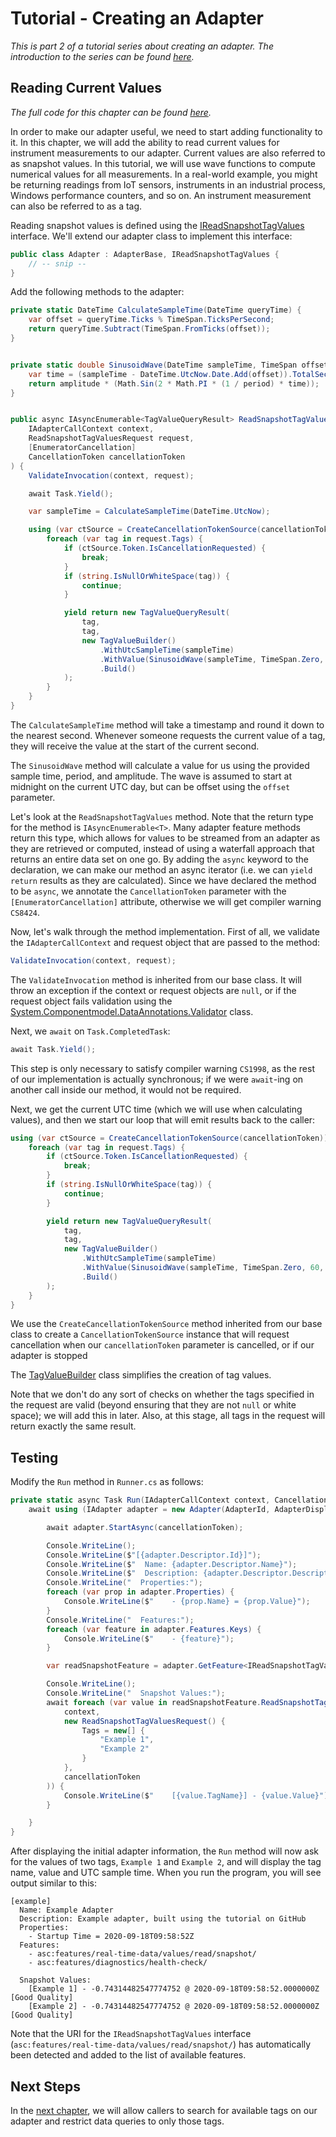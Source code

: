# Tutorial - Creating an Adapter

_This is part 2 of a tutorial series about creating an adapter. The introduction to the series can be found [here](00-Introduction.md)._


## Reading Current Values

_The full code for this chapter can be found [here](/examples/tutorials/creating-an-adapter/chapter-02)._

In order to make our adapter useful, we need to start adding functionality to it. In this chapter, we will add the ability to read current values for instrument measurements to our adapter. Current values are also referred to as snapshot values. In this tutorial, we will use wave functions to compute numerical values for all measurements. In a real-world example, you might be returning readings from IoT sensors, instruments in an industrial process, Windows performance counters, and so on. An instrument measurement can also be referred to as a tag. 

Reading snapshot values is defined using the [IReadSnapshotTagValues](/src/DataCore.Adapter.Abstractions/RealTimeData/IReadSnapshotTagValues.cs) interface. We'll extend our adapter class to implement this interface:

```csharp
public class Adapter : AdapterBase, IReadSnapshotTagValues {
    // -- snip --
}
```

Add the following methods to the adapter:

```csharp
private static DateTime CalculateSampleTime(DateTime queryTime) {
    var offset = queryTime.Ticks % TimeSpan.TicksPerSecond;
    return queryTime.Subtract(TimeSpan.FromTicks(offset));
}


private static double SinusoidWave(DateTime sampleTime, TimeSpan offset, double period, double amplitude) {
    var time = (sampleTime - DateTime.UtcNow.Date.Add(offset)).TotalSeconds;
    return amplitude * (Math.Sin(2 * Math.PI * (1 / period) * time));
}


public async IAsyncEnumerable<TagValueQueryResult> ReadSnapshotTagValues(
    IAdapterCallContext context, 
    ReadSnapshotTagValuesRequest request, 
    [EnumeratorCancellation]
    CancellationToken cancellationToken
) {
    ValidateInvocation(context, request);

    await Task.Yield();

    var sampleTime = CalculateSampleTime(DateTime.UtcNow);

    using (var ctSource = CreateCancellationTokenSource(cancellationToken)) {
        foreach (var tag in request.Tags) {
            if (ctSource.Token.IsCancellationRequested) {
                break;
            }
            if (string.IsNullOrWhiteSpace(tag)) {
                continue;
            }

            yield return new TagValueQueryResult(
                tag,
                tag,
                new TagValueBuilder()
                    .WithUtcSampleTime(sampleTime)
                    .WithValue(SinusoidWave(sampleTime, TimeSpan.Zero, 60, 1))
                    .Build()
            );
        }
    }
}
```

The `CalculateSampleTime` method will take a timestamp and round it down to the nearest second. Whenever someone requests the current value of a tag, they will receive the value at the start of the current second.

The `SinusoidWave` method will calculate a value for us using the provided sample time, period, and amplitude. The wave is assumed to start at midnight on the current UTC day, but can be offset using the `offset` parameter.

Let's look at the `ReadSnapshotTagValues` method. Note that the return type for the method is `IAsyncEnumerable<T>`. Many adapter feature methods return this type, which allows for values to be streamed from an adapter as they are retrieved or computed, instead of using a waterfall approach that returns an entire data set on one go. By adding the `async` keyword to the declaration, we can make our method an async iterator (i.e. we can `yield return` results as they are calculated). Since we have declared the method to be `async`, we annotate the `CancellationToken` parameter with the `[EnumeratorCancellation]` attribute, otherwise we will get compiler warning `CS8424`.

Now, let's walk through the method implementation. First of all, we validate the `IAdapterCallContext` and request object that are passed to the method:

```csharp
ValidateInvocation(context, request);
```

The `ValidateInvocation` method is inherited from our base class. It will throw an exception if the context or request objects are `null`, or if the request object fails validation using the [System.Componentmodel.DataAnnotations.Validator](https://docs.microsoft.com/en-us/dotnet/api/system.componentmodel.dataannotations.validator) class.

Next, we `await` on `Task.CompletedTask`:

```csharp
await Task.Yield();
```

This step is only necessary to satisfy compiler warning `CS1998`, as the rest of our implementation is actually synchronous; if we were `await`-ing on another call inside our method, it would not be required.

Next, we get the current UTC time (which we will use when calculating values), and then we start our loop that will emit results back to the caller:

```csharp
using (var ctSource = CreateCancellationTokenSource(cancellationToken)) {
    foreach (var tag in request.Tags) {
        if (ctSource.Token.IsCancellationRequested) {
            break;
        }
        if (string.IsNullOrWhiteSpace(tag)) {
            continue;
        }

        yield return new TagValueQueryResult(
            tag,
            tag,
            new TagValueBuilder()
                .WithUtcSampleTime(sampleTime)
                .WithValue(SinusoidWave(sampleTime, TimeSpan.Zero, 60, 1))
                .Build()
        );
    }
}
```

We use the `CreateCancellationTokenSource` method inherited from our base class to create a `CancellationTokenSource` instance that will request cancellation when our `cancellationToken` parameter is cancelled, or if our adapter is stopped

The [TagValueBuilder](/src/DataCore.Adapter/RealTimeData/TagValueBuilder.cs) class simplifies the creation of tag values.

Note that we don't do any sort of checks on whether the tags specified in the request are valid (beyond ensuring that they are not `null` or white space); we will add this in later. Also, at this stage, all tags in the request will return exactly the same result.


## Testing

Modify the `Run` method in `Runner.cs` as follows:

```csharp
private static async Task Run(IAdapterCallContext context, CancellationToken cancellationToken) {
    await using (IAdapter adapter = new Adapter(AdapterId, AdapterDisplayName, AdapterDescription)) {

        await adapter.StartAsync(cancellationToken);

        Console.WriteLine();
        Console.WriteLine($"[{adapter.Descriptor.Id}]");
        Console.WriteLine($"  Name: {adapter.Descriptor.Name}");
        Console.WriteLine($"  Description: {adapter.Descriptor.Description}");
        Console.WriteLine("  Properties:");
        foreach (var prop in adapter.Properties) {
            Console.WriteLine($"    - {prop.Name} = {prop.Value}");
        }
        Console.WriteLine("  Features:");
        foreach (var feature in adapter.Features.Keys) {
            Console.WriteLine($"    - {feature}");
        }

        var readSnapshotFeature = adapter.GetFeature<IReadSnapshotTagValues>();

        Console.WriteLine();
        Console.WriteLine("  Snapshot Values:");
        await foreach (var value in readSnapshotFeature.ReadSnapshotTagValues(
            context,
            new ReadSnapshotTagValuesRequest() {
                Tags = new[] {
                    "Example 1",
                    "Example 2"
                }
            },
            cancellationToken
        )) {
            Console.WriteLine($"    [{value.TagName}] - {value.Value}");
        }

    }
}
```

After displaying the initial adapter information, the `Run` method will now ask for the values of two tags, `Example 1` and `Example 2`, and will display the tag name, value and UTC sample time. When you run the program, you will see output similar to this:

```
[example]
  Name: Example Adapter
  Description: Example adapter, built using the tutorial on GitHub
  Properties:
    - Startup Time = 2020-09-18T09:58:52Z
  Features:
    - asc:features/real-time-data/values/read/snapshot/
    - asc:features/diagnostics/health-check/

  Snapshot Values:
    [Example 1] - -0.74314482547774752 @ 2020-09-18T09:58:52.0000000Z [Good Quality]
    [Example 2] - -0.74314482547774752 @ 2020-09-18T09:58:52.0000000Z [Good Quality]
```

Note that the URI for the `IReadSnapshotTagValues` interface (`asc:features/real-time-data/values/read/snapshot/`) has automatically been detected and added to the list of available features.


## Next Steps

In the [next chapter](03-Tag_Searches.md), we will allow callers to search for available tags on our adapter and restrict data queries to only those tags.
